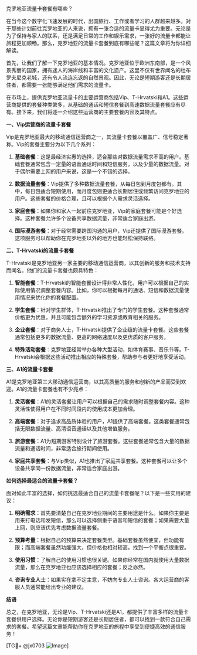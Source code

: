 克罗地亚流量卡套餐有哪些？

在当今这个数字化飞速发展的时代，出国旅行、工作或者学习的人群越来越多。对于那些计划前往克罗地亚的人来说，拥有一张合适的流量卡显得尤为重要。无论是为了保持与家人的联系，还是满足日常的工作和娱乐需求，一张好的流量卡都能让旅程更加顺畅。那么，克罗地亚的流量卡套餐到底有哪些呢？这篇文章将为你详细解读。

首先，让我们了解一下克罗地亚的基本情况。克罗地亚位于欧洲东南部，是一个风景秀丽的国家，拥有迷人的海岸线和丰富的文化遗产。这里不仅有世界闻名的杜布罗夫尼克老城，还有令人流连忘返的自然景观。因此，无论是短期游客还是长期居住者，都需要一张能够满足他们需求的流量卡。

在市场上，提供克罗地亚流量卡的主要运营商包括Vip、T-Hrvatski和A1。这些运营商提供的套餐种类繁多，从基础的通话和短信套餐到高速数据流量套餐应有尽有。接下来，我们将逐一介绍这些运营商的主要套餐内容及其特点。

**一、Vip运营商的流量卡套餐**

Vip是克罗地亚最大的移动通信运营商之一，其流量卡套餐以覆盖广、信号稳定著称。Vip的套餐主要分为以下几个系列：

1. **基础套餐**：这是最经济实惠的选择，适合那些对数据流量需求不高的用户。基础套餐通常包含一定量的语音通话时间和短信服务，以及少量的数据流量。对于偶尔需要上网的用户来说，这是一个不错的选择。

2. **数据流量套餐**：Vip提供了多种数据流量套餐，从每日包到月度包都有。其中，每日包适合短期使用，而月度包则更适合长期居住或频繁访问克罗地亚的用户。这些套餐的价格合理，且可以根据个人需求灵活选择。

3. **家庭套餐**：如果你和家人一起前往克罗地亚，Vip的家庭套餐可能是个好选择。这种套餐允许多个设备共享数据流量，非常适合家庭出游。

4. **国际漫游套餐**：对于经常需要跨国沟通的用户，Vip还提供了国际漫游套餐。这项服务可以帮助你在克罗地亚以外的地方也能轻松保持联络。

**二、T-Hrvatski的流量卡套餐**

T-Hrvatski是克罗地亚另一家主要的移动通信运营商，以其创新的服务和技术支持而闻名。他们的流量卡套餐也颇具特色：

1. **智能套餐**：T-Hrvatski的智能套餐设计得非常人性化，用户可以根据自己的实际使用情况调整套餐内容。比如，你可以根据每月的通话、短信和数据流量使用情况来优化你的套餐配置。

2. **学生套餐**：针对学生群体，T-Hrvatski推出了专门的学生套餐。这种套餐通常价格更为优惠，并且可能包含额外的学习资源或教育相关的服务。

3. **企业套餐**：对于商务人士，T-Hrvatski提供了企业级的流量卡套餐。这些套餐通常包括更多的数据流量、更高的网络速度以及更优质的客户服务。

4. **特殊活动套餐**：克罗地亚经常举办各种大型活动，如体育赛事、音乐节等。T-Hrvatski会根据这些活动推出相应的特殊套餐，帮助参与者更好地享受活动。

**三、A1的流量卡套餐**

A1是克罗地亚第三大移动通信运营商，以其高质量的服务和创新的产品而受到欢迎。A1的流量卡套餐也有不少亮点：

1. **灵活套餐**：A1的灵活套餐让用户可以根据自己的需求随时调整套餐内容。这种灵活性使得用户在不同时间段内的使用成本更加合理。

2. **高端套餐**：对于追求高品质体验的用户，A1提供了高端套餐。这类套餐通常包括无限数据流量、高清语音通话以及其他增值服务。

3. **旅游套餐**：A1为短期游客特别设计了旅游套餐。这些套餐通常包含大量的数据流量和通话时间，非常适合旅行期间使用。

4. **家庭共享套餐**：与Vip类似，A1也推出了家庭共享套餐。这种套餐可以让多个设备共享同一份数据流量，非常适合家庭出游。

**如何选择最适合的流量卡套餐？**

面对如此丰富的选择，如何挑选最适合自己的流量卡套餐呢？以下是一些实用的建议：

1. **明确需求**：首先要清楚自己在克罗地亚期间的主要用途是什么。如果你主要是用来打电话和发短信，那么可以选择侧重于语音和短信的套餐；如果需要大量上网，则应该优先考虑数据流量套餐。

2. **预算考量**：根据自己的预算来决定套餐类型。基础套餐虽然便宜，但功能有限；而高端套餐虽然功能强大，但价格也相对较高。找到一个平衡点很重要。

3. **使用习惯**：了解自己的使用习惯也很关键。如果你经常在国内就使用大量数据流量，那么在克罗地亚也应该选择相应的套餐；反之亦然。

4. **咨询专业人士**：如果实在拿不定主意，不妨向专业人士咨询。各大运营商的客服人员通常能给出专业的建议。

**结语**

总之，在克罗地亚，无论是Vip、T-Hrvatski还是A1，都提供了丰富多样的流量卡套餐供用户选择。无论你是短期游客还是长期居住者，都可以找到一款符合自己需求的套餐。希望这篇文章能帮助你在克罗地亚的旅程中享受到便捷高效的通信服务！

[TG💪+ @jx0703 ![Image](https://github.com/user-attachments/assets/dbca1d08-cadb-493c-b0ec-ad6f7a83f270)]